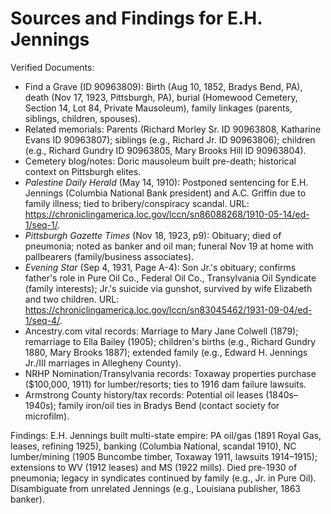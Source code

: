 # Sources and Findings for E.H. Jennings

Verified Documents:  
- Find a Grave (ID 90963809): Birth (Aug 10, 1852, Bradys Bend, PA), death (Nov 17, 1923, Pittsburgh, PA), burial (Homewood Cemetery, Section 14, Lot 84, Private Mausoleum), family linkages (parents, siblings, children, spouses).  
- Related memorials: Parents (Richard Morley Sr. ID 90963808, Katharine Evans ID 90963807); siblings (e.g., Richard Jr. ID 90963806); children (e.g., Richard Gundry ID 90963805, Mary Brooks Hill ID 90963804).  
- Cemetery blog/notes: Doric mausoleum built pre-death; historical context on Pittsburgh elites.  
- *Palestine Daily Herald* (May 14, 1910): Postponed sentencing for E.H. Jennings (Columbia National Bank president) and A.C. Griffin due to family illness; tied to bribery/conspiracy scandal. URL: https://chroniclingamerica.loc.gov/lccn/sn86088268/1910-05-14/ed-1/seq-1/.  
- *Pittsburgh Gazette Times* (Nov 18, 1923, p9): Obituary; died of pneumonia; noted as banker and oil man; funeral Nov 19 at home with pallbearers (family/business associates).  
- *Evening Star* (Sep 4, 1931, Page A-4): Son Jr.'s obituary; confirms father's role in Pure Oil Co., Federal Oil Co., Transylvania Oil Syndicate (family interests); Jr.'s suicide via gunshot, survived by wife Elizabeth and two children. URL: https://chroniclingamerica.loc.gov/lccn/sn83045462/1931-09-04/ed-1/seq-4/.  
- Ancestry.com vital records: Marriage to Mary Jane Colwell (1879); remarriage to Ella Bailey (1905); children's births (e.g., Richard Gundry 1880, Mary Brooks 1887); extended family (e.g., Edward H. Jennings Jr./III marriages in Allegheny County).  
- NRHP Nomination/Transylvania records: Toxaway properties purchase ($100,000, 1911) for lumber/resorts; ties to 1916 dam failure lawsuits.  
- Armstrong County history/tax records: Potential oil leases (1840s–1940s); family iron/oil ties in Bradys Bend (contact society for microfilm).  

Findings: E.H. Jennings built multi-state empire: PA oil/gas (1891 Royal Gas, leases, refining 1925), banking (Columbia National, scandal 1910), NC lumber/mining (1905 Buncombe timber, Toxaway 1911, lawsuits 1914–1915); extensions to WV (1912 leases) and MS (1922 mills). Died pre-1930 of pneumonia; legacy in syndicates continued by family (e.g., Jr. in Pure Oil). Disambiguate from unrelated Jennings (e.g., Louisiana publisher, 1863 banker).